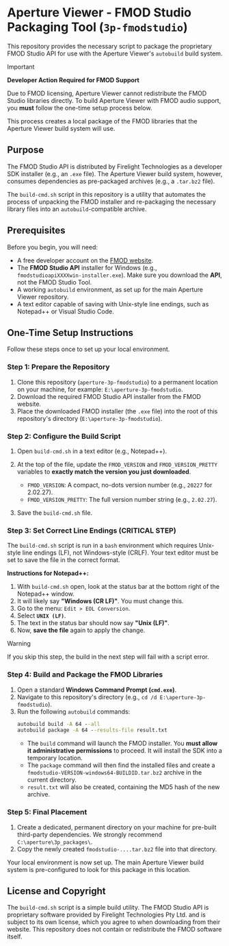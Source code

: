 # Aperture Viewer - FMOD Studio Packaging Tool (`3p-fmodstudio`)

This repository provides the necessary script to package the proprietary FMOD Studio API for use with the Aperture Viewer's `autobuild` build system.

> [!IMPORTANT]
> **Developer Action Required for FMOD Support**
>
> Due to FMOD licensing, Aperture Viewer cannot redistribute the FMOD Studio libraries directly. To build Aperture Viewer with FMOD audio support, you **must** follow the one-time setup process below.
>
> This process creates a local package of the FMOD libraries that the Aperture Viewer build system will use.

## Purpose

The FMOD Studio API is distributed by Firelight Technologies as a developer SDK installer (e.g., an `.exe` file). The Aperture Viewer build system, however, consumes dependencies as pre-packaged archives (e.g., a `.tar.bz2` file).

The `build-cmd.sh` script in this repository is a utility that automates the process of unpacking the FMOD installer and re-packaging the necessary library files into an `autobuild`-compatible archive.

## Prerequisites

Before you begin, you will need:
*   A free developer account on the [FMOD website](https://www.fmod.com/).
*   The **FMOD Studio API** installer for Windows (e.g., `fmodstudioapiXXXXwin-installer.exe`). Make sure you download the **API**, not the FMOD Studio Tool.
*   A working `autobuild` environment, as set up for the main Aperture Viewer repository.
*   A text editor capable of saving with Unix-style line endings, such as Notepad++ or Visual Studio Code.

## One-Time Setup Instructions

Follow these steps once to set up your local environment.

### Step 1: Prepare the Repository

1.  Clone this repository (`aperture-3p-fmodstudio`) to a permanent location on your machine, for example: `E:\aperture-3p-fmodstudio`.
2.  Download the required FMOD Studio API installer from the FMOD website.
3.  Place the downloaded FMOD installer (the `.exe` file) into the root of this repository's directory (`E:\aperture-3p-fmodstudio`).

### Step 2: Configure the Build Script

1.  Open `build-cmd.sh` in a text editor (e.g., Notepad++).
2.  At the top of the file, update the `FMOD_VERSION` and `FMOD_VERSION_PRETTY` variables to **exactly match the version you just downloaded**.

    *   `FMOD_VERSION`: A compact, no-dots version number (e.g., `20227` for 2.02.27).
    *   `FMOD_VERSION_PRETTY`: The full version number string (e.g., `2.02.27`).

3.  Save the `build-cmd.sh` file.

### Step 3: Set Correct Line Endings (CRITICAL STEP)

The `build-cmd.sh` script is run in a `bash` environment which requires Unix-style line endings (LF), not Windows-style (CRLF). Your text editor must be set to save the file in the correct format.

**Instructions for Notepad++:**
1.  With `build-cmd.sh` open, look at the status bar at the bottom right of the Notepad++ window.
2.  It will likely say **"Windows (CR LF)"**. You must change this.
3.  Go to the menu: `Edit > EOL Conversion`.
4.  Select **`UNIX (LF)`**.
5.  The text in the status bar should now say **"Unix (LF)"**.
6.  Now, **save the file** again to apply the change.

> [!WARNING]
> If you skip this step, the build in the next step will fail with a script error.

### Step 4: Build and Package the FMOD Libraries

1.  Open a standard **Windows Command Prompt (`cmd.exe`)**.
2.  Navigate to this repository's directory (e.g., `cd /d E:\aperture-3p-fmodstudio`).
3.  Run the following `autobuild` commands:
    ```cmd
    autobuild build -A 64 --all
    autobuild package -A 64 --results-file result.txt
    ```
    *   The `build` command will launch the FMOD installer. You **must allow it administrative permissions** to proceed. It will install the SDK into a temporary location.
    *   The `package` command will then find the installed files and create a `fmodstudio-VERSION-windows64-BUILDID.tar.bz2` archive in the current directory.
    *   `result.txt` will also be created, containing the MD5 hash of the new archive.

### Step 5: Final Placement

1.  Create a dedicated, permanent directory on your machine for pre-built third-party dependencies. We strongly recommend `C:\aperture\3p_packages\`.
2.  Copy the newly created `fmodstudio-....tar.bz2` file into that directory.

Your local environment is now set up. The main Aperture Viewer build system is pre-configured to look for this package in this location.

## License and Copyright

The `build-cmd.sh` script is a simple build utility. The FMOD Studio API is proprietary software provided by Firelight Technologies Pty Ltd. and is subject to its own license, which you agree to when downloading from their website. This repository does not contain or redistribute the FMOD software itself.
